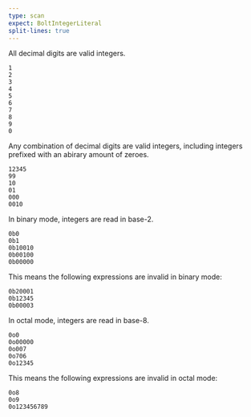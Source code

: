 ```yaml
---
type: scan
expect: BoltIntegerLiteral
split-lines: true
---
```


All decimal digits are valid integers.

```
1
2
3
4
5
6
7
8
9
0
```

Any combination of decimal digits are valid integers, including integers
prefixed with an abirary amount of zeroes.

```
12345
99
10
01
000
0010
```

In binary mode, integers are read in base-2.

```
0b0
0b1
0b10010
0b00100
0b00000
```

This means the following expressions are invalid in binary mode:

```
0b20001
0b12345
0b00003
```

In octal mode, integers are read in base-8.

```
0o0
0o00000
0o007
0o706
0o12345
```

This means the following expressions are invalid in octal mode:

```
0o8
0o9
0o123456789
```

